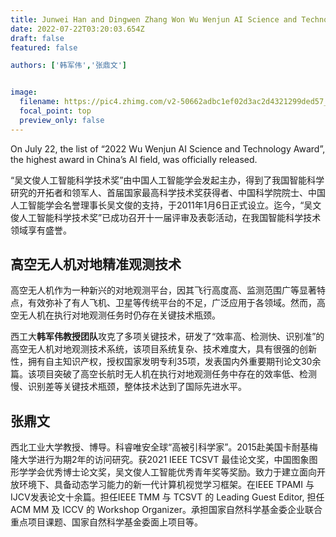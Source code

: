 ```yaml
---
title: Junwei Han and Dingwen Zhang Won Wu Wenjun AI Science and Technology Award, the Highest AI Award in China
date: 2022-07-22T03:20:03.654Z
draft: false
featured: false

authors: ['韩军伟','张鼎文']


image:
  filename: https://pic4.zhimg.com/v2-50662adbc1ef02d3ac2d4321299ded57_1440w.jpg?source=172ae18b
  focal_point: top
  preview_only: false
---
```


On July 22, the list of “2022 Wu Wenjun AI Science and Technology Award”, the highest award in China’s AI field, was officially released.

<!--more-->

“吴文俊人工智能科学技术奖”由中国人工智能学会发起主办，得到了我国智能科学研究的开拓者和领军人、首届国家最高科学技术奖获得者、中国科学院院士、中国人工智能学会名誉理事长吴文俊的支持，于2011年1月6日正式设立。迄今，“吴文俊人工智能科学技术奖”已成功召开十一届评审及表彰活动，在我国智能科学技术领域享有盛誉。

## 高空无人机对地精准观测技术

高空无人机作为一种新兴的对地观测平台，因其飞行高度高、监测范围广等显著特点，有效弥补了有人飞机、卫星等传统平台的不足，广泛应用于各领域。然而，高空无人机在执行对地观测任务时仍存在关键技术瓶颈。

西工大**韩军伟教授团队**攻克了多项关键技术，研发了“效率高、检测快、识别准”的高空无人机对地观测技术系统，该项目系统复杂、技术难度大，具有很强的创新性，拥有自主知识产权，授权国家发明专利35项，发表国内外重要期刊论文30余篇。该项目突破了高空长航时无人机在执行对地观测任务中存在的效率低、检测慢、识别差等关键技术瓶颈，整体技术达到了国际先进水平。


## 张鼎文

西北工业大学教授、博导。科睿唯安全球“高被引科学家”。2015赴美国卡耐基梅隆大学进行为期2年的访问研究。获2021 IEEE  TCSVT 最佳论文奖，中国图象图形学学会优秀博士论文奖，吴文俊人工智能优秀青年奖等奖励。致力于建立面向开放环境下、具备动态学习能力的新一代计算机视觉学习框架。在IEEE TPAMI 与IJCV发表论文十余篇。担任IEEE TMM 与 TCSVT 的 Leading Guest Editor, 担任 ACM MM 及 ICCV 的 Workshop  Organizer。承担国家自然科学基金委企业联合重点项目课题、国家自然科学基金委面上项目等。